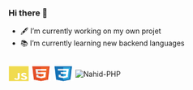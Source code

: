 ### Hi there 👋



- 🖋 I’m currently working on my own projet
- 📚 I’m currently learning new backend languages

<div style="display: inline_block"><br>
  <img align="center" alt="Nahid-Js" height="30" width="40" src="https://raw.githubusercontent.com/devicons/devicon/master/icons/javascript/javascript-plain.svg">
  <img align="center" alt="Nahid-HTML" height="30" width="40" src="https://raw.githubusercontent.com/devicons/devicon/master/icons/html5/html5-original.svg">
  <img align="center" alt="Nahid-CSS" height="30" width="40" src="https://raw.githubusercontent.com/devicons/devicon/master/icons/css3/css3-original.svg">
  <img align="center" alt="Nahid-PHP" height="30" width="40" src="https://www.google.com/url?sa=i&url=https%3A%2F%2Flogodownload.org%2Fphp-logo%2F&psig=AOvVaw2fZ5RDfCKX_-X5OEnpr9x-&ust=1648225946619000&source=images&cd=vfe&ved=0CAsQjRxqFwoTCMDH2KKW3_YCFQAAAAAdAAAAABAD">
</div>
